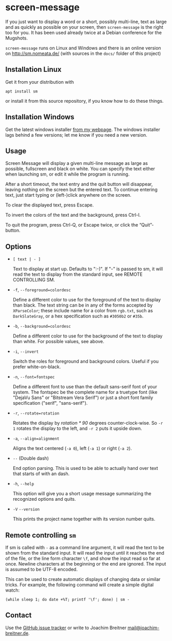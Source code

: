 screen-message
==============

If you just want to display a word or a short, possibly multi-line, text as
large and as quickly as possible on your screen, then `screen-message` is the
right too for you. It has been used already twice at a Debian conference for
the Mugshots.

`screen-message` runs on Linux and Windows and there is an online version on
http://sm.nomeata.de/ (with sources in the `docs/` folder of this project)

Installation Linux
------------------

Get it from your distribution with

    apt install sm

or install it from this source repository, if you know how to do these things.


Installation Windows
--------------------

Get the latest windows installer
[from my webpage](http://www.joachim-breitner.de/en/projects#screen-message). The windows installer lags behind a few versions; let me know if you need a new version.


Usage
-----

Screen Message  will display a given multi-line message as large as possible, fullscreen
and black on white. You can specify the text either when launching sm, or edit it  while
the program is running.

After  a short timeout, the text entry and the quit button will disappear, leaving
nothing on the screen but the entered text. To continue entering text, just start typing
or (left-)click anywhere on the screen.

To clear the displayed text, press Escape.

To invert the colors of the text and the background, press Ctrl-I.

To quit the program, press Ctrl-Q, or Escape twice, or click the “Quit”-button.

Options
-------

 * `[ text | - ]`


   Text  to  display at start up. Defaults to ":-)". If "-" is passed to sm, it will
   read the text to display from the standard input, see REMOTE CONTROLLING SM.

 * `-f`, `--foreground=colordesc`

   Define a different color to use for the foreground of the text  to  display  than
   black.  The text string can be in any of the forms accepted by `XParseColor`; these
   include name for a color from `rgb.txt`, such as `DarkSlateGray`, or a hex
   specification such as `#3050b2` or `#35b`.

 * `-b`, `--background=colordesc`

   Define  a  different  color to use for the background of the text to display than
   white. For possible values, see above.

 * `-i`, `--invert`

   Switch the roles for foreground and  background  colors.  Useful  if  you  prefer
   white-on-black.

 * `-n`, `--font=fontspec`

   Define  a  different font to use than the default sans-serif font of your system.
   The fontspec be the complete name for a truetype  font  (like  "DejaVu  Sans"  or
   "Bitstream  Vera  Serif")  or  just  a  short font family specification ("serif",
   "sans-serif").

 * `-r`, `--rotate=rotation`

   Rotates the display by *rotation * 90* degrees counter-clock-wise. So  `-r 1`  rotates
   the display to the left, and `-r 2` puts it upside down.

 * `-a`, `--align=alignment`

   Aligns the text centered (`-a 0`), left (`-a 1`) or right (`-a 2`).

 * `--` (Double  dash)

   End option parsing. This is used to be able to actually hand over
   text that starts of with an dash.

 * `-h`, `--help`

   This option will give you  a  short  usage  message  summarizing  the  recognized
   options and quits.

 * `-V` `--version`

   This prints the project name together with its version number quits.

Remote controlling `sm`
-----------------------

If  sm  is  called  with `-` as a command line argument, it will read the text to be shown
from the standard input. It will read the input until it reaches the end of the file, or
the  line  form character `\f`, and show the input read so far at once. Newline characters
at the beginning or the end are ignored. The input is assumed to be UTF-8  encoded.

This  can  be  used to create automatic displays of changing data or similar tricks. For
example, the following command will create a simple digital watch:

    (while sleep 1; do date +%T; printf '\f'; done) | sm -


Contact
-------

Use the [GitHub issue tracker] or write to Joachim Breitner <mail@joachim-breitner.de>.

[GitHub issue tracker]: (https://github.com/nomeata/screen-message/issues)
